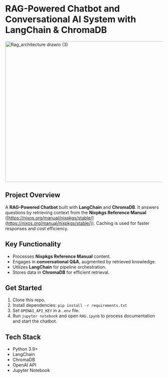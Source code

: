 # RAG-Powered Chatbot and Conversational AI System with LangChain & ChromaDB
<img width="800" height="450" alt="Rag_architecture drawio (3)" src="https://github.com/user-attachments/assets/750d1752-a515-4105-8420-c9597bff8fb9" />

## Project Overview

A **RAG-Powered Chatbot** built with **LangChain** and **ChromaDB**. It answers questions by retrieving context from the **Nixpkgs Reference Manual** ([https://nixos.org/manual/nixpkgs/stable/](https://nixos.org/manual/nixpkgs/stable/)). Caching is used for faster responses and cost efficiency.

## Key Functionality

* Processes **Nixpkgs Reference Manual** content.
* Engages in **conversational Q&A**, augmented by retrieved knowledge.
* Utilizes **LangChain** for pipeline orchestration.
* Stores data in **ChromaDB** for efficient retrieval.

## Get Started

1.  Clone this repo.
2.  Install dependencies: `pip install -r requirements.txt`
3.  Set `OPENAI_API_KEY` in a `.env` file.
4.  Run `jupyter notebook` and open `RAG.ipynb` to process documentation and start the chatbot.

## Tech Stack

* Python 3.9+
* LangChain
* ChromaDB
* OpenAI API
* Jupyter Notebook
